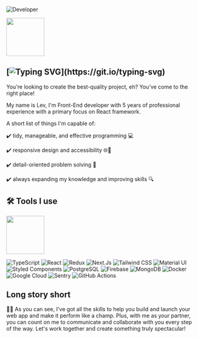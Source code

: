 ![Developer](https://github.com/LevyyTech/LevyyTech/assets/128682730/93b42023-a752-4a2a-9699-1e03d626bbc5)

<div id="header" align="Left">
  <img src="https://media.giphy.com/media/Y4ak9Ki2GZCbJxAnJD/giphy.gif" width="100"/>
</div>

##  [![Typing SVG](https://readme-typing-svg.demolab.com?font=Roboto&size=40&pause=1000&color=277DB3&vCenter=true&width=435&lines=Hi+there!)](https://git.io/typing-svg)
You're looking to create the best-quality project, eh? You've come to the right place!

My name is Lev, I'm Front-End developer with 5 years of professional experience with a primary focus on React framework.

A short list of things I'm capable of:

✔️ tidy, manageable, and effective programming 💻

✔️ responsive design and accessibility 🌐📱

✔️ detail-oriented problem solving 🔧

✔️ always expanding my knowledge and improving skills 🔍


## 🛠️ Tools I use
<div id="header" align="Left">
  <img src="https://media.giphy.com/media/ZgTR3UQ9XAWDvqy9jv/giphy.gif" width="100"/>
</div>
 
![TypeScript](https://img.shields.io/badge/-TypeScript-007ACC?style=flat-square&logo=typescript&logoColor=white)
![React](https://img.shields.io/badge/-React-61DAFB?style=flat-square&logo=react&logoColor=white)
![Redux](https://img.shields.io/badge/-Redux-764ABC?style=flat-square&logo=redux&logoColor=white)
![Next.Js](https://img.shields.io/badge/-Next.Js-000000?style=flat-square&logo=next.js&logoColor=white)
![Tailwind CSS](https://img.shields.io/badge/-Tailwind%20CSS-38B2AC?style=flat-square&logo=tailwind-css&logoColor=white)
![Material UI](https://img.shields.io/badge/-Material%20UI-0081CB?style=flat-square&logo=material-ui&logoColor=white)
![Styled Components](https://img.shields.io/badge/-Styled%20Components-DB7093?style=flat-square&logo=styled-components&logoColor=white)
![PostgreSQL](https://img.shields.io/badge/-PostgreSQL-336791?style=flat-square&logo=postgresql&logoColor=white)
![Firebase](https://img.shields.io/badge/-Firebase-FFCA28?style=flat-square&logo=firebase&logoColor=white)
![MongoDB](https://img.shields.io/badge/-MongoDB-47A248?style=flat-square&logo=mongodb&logoColor=white)
![Docker](https://img.shields.io/badge/-Docker-2496ED?style=flat-square&logo=docker&logoColor=white)
![Google Cloud](https://img.shields.io/badge/-Google%20Cloud-4285F4?style=flat-square&logo=google-cloud&logoColor=white)
![Sentry](https://img.shields.io/badge/-Sentry-FB4226?style=flat-square&logo=sentry&logoColor=white)
![GitHub Actions](https://img.shields.io/badge/-GitHub%20Actions-2088FF?style=flat-square&logo=github-actions&logoColor=white)

## Long story short
👨‍💻 As you can see, I've got all the skills to help you build and launch your web app and make it perform like a champ. Plus, with me as your partner, you can count on me to communicate and collaborate with you every step of the way. Let's work together and create something truly spectacular!
